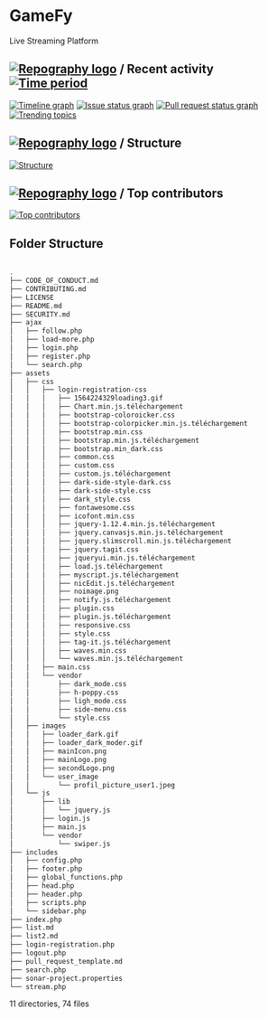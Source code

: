 # GameFy
 Live Streaming Platform

## [![Repography logo](https://images.repography.com/logo.svg)](https://repography.com) / Recent activity [![Time period](https://images.repography.com/0/yKh5ZncbSBqLIV5vGzwSmg/recent-activity/bfc0775e65c336755d16f2f6f994b56d_badge.svg)](https://repography.com)
[![Timeline graph](https://images.repography.com/0/yKh5ZncbSBqLIV5vGzwSmg/recent-activity/bfc0775e65c336755d16f2f6f994b56d_timeline.svg)](https://github.com/_/gamify/commits)
[![Issue status graph](https://images.repography.com/0/yKh5ZncbSBqLIV5vGzwSmg/recent-activity/bfc0775e65c336755d16f2f6f994b56d_issues.svg)](https://github.com/_/gamify/issues)
[![Pull request status graph](https://images.repography.com/0/yKh5ZncbSBqLIV5vGzwSmg/recent-activity/bfc0775e65c336755d16f2f6f994b56d_prs.svg)](https://github.com/_/gamify/pulls)
[![Trending topics](https://images.repography.com/0/yKh5ZncbSBqLIV5vGzwSmg/recent-activity/bfc0775e65c336755d16f2f6f994b56d_words.svg)](https://github.com/_/gamify/commits)

## [![Repography logo](https://images.repography.com/logo.svg)](https://repography.com) / Structure
[![Structure](https://images.repography.com/0/yKh5ZncbSBqLIV5vGzwSmg/structure/ffc6aeb0168772b526f1eb48617f7844_table.svg)](https://github.com/_/gamify)

## [![Repography logo](https://images.repography.com/logo.svg)](https://repography.com) / Top contributors
[![Top contributors](https://images.repography.com/0/yKh5ZncbSBqLIV5vGzwSmg/top-contributors/bfc0775e65c336755d16f2f6f994b56d_table.svg)](https://github.com/_/gamify/graphs/contributors)

## Folder Structure

```bash

.
├── CODE_OF_CONDUCT.md
├── CONTRIBUTING.md
├── LICENSE
├── README.md
├── SECURITY.md
├── ajax
│   ├── follow.php
│   ├── load-more.php
│   ├── login.php
│   ├── register.php
│   └── search.php
├── assets
│   ├── css
│   │   ├── login-registration-css
│   │   │   ├── 1564224329loading3.gif
│   │   │   ├── Chart.min.js.téléchargement
│   │   │   ├── bootstrap-coloroicker.css
│   │   │   ├── bootstrap-colorpicker.min.js.téléchargement
│   │   │   ├── bootstrap.min.css
│   │   │   ├── bootstrap.min.js.téléchargement
│   │   │   ├── bootstrap.min_dark.css
│   │   │   ├── common.css
│   │   │   ├── custom.css
│   │   │   ├── custom.js.téléchargement
│   │   │   ├── dark-side-style-dark.css
│   │   │   ├── dark-side-style.css
│   │   │   ├── dark_style.css
│   │   │   ├── fontawesome.css
│   │   │   ├── icofont.min.css
│   │   │   ├── jquery-1.12.4.min.js.téléchargement
│   │   │   ├── jquery.canvasjs.min.js.téléchargement
│   │   │   ├── jquery.slimscroll.min.js.téléchargement
│   │   │   ├── jquery.tagit.css
│   │   │   ├── jqueryui.min.js.téléchargement
│   │   │   ├── load.js.téléchargement
│   │   │   ├── myscript.js.téléchargement
│   │   │   ├── nicEdit.js.téléchargement
│   │   │   ├── noimage.png
│   │   │   ├── notify.js.téléchargement
│   │   │   ├── plugin.css
│   │   │   ├── plugin.js.téléchargement
│   │   │   ├── responsive.css
│   │   │   ├── style.css
│   │   │   ├── tag-it.js.téléchargement
│   │   │   ├── waves.min.css
│   │   │   └── waves.min.js.téléchargement
│   │   ├── main.css
│   │   └── vendor
│   │       ├── dark_mode.css
│   │       ├── h-poppy.css
│   │       ├── ligh_mode.css
│   │       ├── side-menu.css
│   │       └── style.css
│   ├── images
│   │   ├── loader_dark.gif
│   │   ├── loader_dark_moder.gif
│   │   ├── mainIcon.png
│   │   ├── mainLogo.png
│   │   ├── secondLogo.png
│   │   └── user_image
│   │       └── profil_picture_user1.jpeg
│   └── js
│       ├── lib
│       │   └── jquery.js
│       ├── login.js
│       ├── main.js
│       └── vendor
│           └── swiper.js
├── includes
│   ├── config.php
│   ├── footer.php
│   ├── global_functions.php
│   ├── head.php
│   ├── header.php
│   ├── scripts.php
│   └── sidebar.php
├── index.php
├── list.md
├── list2.md
├── login-registration.php
├── logout.php
├── pull_request_template.md
├── search.php
├── sonar-project.properties
└── stream.php


```

11 directories, 74 files
